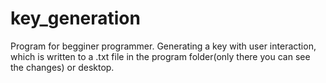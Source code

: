# key_generation
Program for begginer programmer. Generating a key with user interaction, which is written to a .txt file in the program folder(only there you can see the changes) or desktop.
